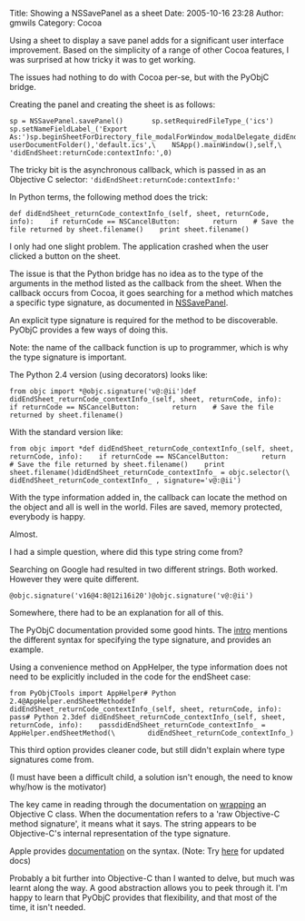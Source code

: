 Title: Showing a NSSavePanel as a sheet
Date: 2005-10-16 23:28
Author: gmwils
Category: Cocoa

Using a sheet to display a save panel adds for a significant user
interface improvement. Based on the simplicity of a range of other Cocoa
features, I was surprised at how tricky it was to get working.

The issues had nothing to do with Cocoa per-se, but with the PyObjC
bridge.

Creating the panel and creating the sheet is as follows:

    sp = NSSavePanel.savePanel()       sp.setRequiredFileType_('ics')        sp.setNameFieldLabel_('Export As:')sp.beginSheetForDirectory_file_modalForWindow_modalDelegate_didEndSelector_contextInfo_(\    userDocumentFolder(),'default.ics',\    NSApp().mainWindow(),self,\    'didEndSheet:returnCode:contextInfo:',0)

The tricky bit is the asynchronous callback, which is passed in as an
Objective C selector: `'didEndSheet:returnCode:contextInfo:'`

In Python terms, the following method does the trick:

    def didEndSheet_returnCode_contextInfo_(self, sheet, returnCode, info):    if returnCode == NSCancelButton:        return    # Save the file returned by sheet.filename()    print sheet.filename()

I only had one slight problem. The application crashed when the user
clicked a button on the sheet.

The issue is that the Python bridge has no idea as to the type of the
arguments in the method listed as the callback from the sheet. When the
callback occurs from Cocoa, it goes searching for a method which matches
a specific type signature, as documented in [NSSavePanel][].

An explicit type signature is required for the method to be
discoverable. PyObjC provides a few ways of doing this.

Note: the name of the callback function is up to programmer, which is
why the type signature is important.

The Python 2.4 version (using decorators) looks like:

    from objc import *@objc.signature('v@:@ii')def didEndSheet_returnCode_contextInfo_(self, sheet, returnCode, info):    if returnCode == NSCancelButton:        return    # Save the file returned by sheet.filename()

With the standard version like:

    from objc import *def didEndSheet_returnCode_contextInfo_(self, sheet, returnCode, info):    if returnCode == NSCancelButton:        return    # Save the file returned by sheet.filename()    print sheet.filename()didEndSheet_returnCode_contextInfo_ = objc.selector(\        didEndSheet_returnCode_contextInfo_ , signature='v@:@ii')

With the type information added in, the callback can locate the method
on the object and all is well in the world. Files are saved, memory
protected, everybody is happy.

Almost.

I had a simple question, where did this type string come from?

Searching on Google had resulted in two different strings. Both worked.
However they were quite different.

    @objc.signature('v16@4:8@12i16i20')@objc.signature('v@:@ii')

Somewhere, there had to be an explanation for all of this.

The PyObjC documentation provided some good hints. The [intro][]
mentions the different syntax for specifying the type signature, and
provides an example.

Using a convenience method on AppHelper, the type information does not
need to be explicitly included in the code for the endSheet case:

    from PyObjCTools import AppHelper# Python 2.4@AppHelper.endSheetMethoddef didEndSheet_returnCode_contextInfo_(self, sheet, returnCode, info):   pass# Python 2.3def didEndSheet_returnCode_contextInfo_(self, sheet, returnCode, info):    passdidEndSheet_returnCode_contextInfo_ = AppHelper.endSheetMethod(\        didEndSheet_returnCode_contextInfo_)

This third option provides cleaner code, but still didn't explain where
type signatures come from.

(I must have been a difficult child, a solution isn't enough, the need
to know why/how is the motivator)

The key came in reading through the documentation on [wrapping][] an
Objective C class. When the documentation refers to a 'raw Objective-C
method signature', it means what it says. The string appears to be
Objective-C's internal representation of the type signature.

Apple provides [documentation][] on the syntax. (Note: Try [here][] for
updated docs)

Probably a bit further into Objective-C than I wanted to delve, but much
was learnt along the way. A good abstraction allows you to peek through
it. I'm happy to learn that PyObjC provides that flexibility, and that
most of the time, it isn't needed.

  [NSSavePanel]: http://developer.apple.com/documentation/Cocoa/Reference/ApplicationKit/ObjC_classic/Classes/NSSavePanel.html
  [intro]: http://pyobjc.sourceforge.net/doc/intro.php#messages-and-functions
  [wrapping]: http://pyobjc.sourceforge.net/doc/wrapping.php
  [documentation]: http://developer.apple.com/documentation/Cocoa/Conceptual/ObjectiveC/index.html?http://developer.apple.com/documentation/Cocoa/Conceptual/ObjectiveC/RuntimeOverview/chapter_5_section_6.html#//apple_ref/doc/uid/20001425-TPXREF165
  [here]: http://developer.apple.com/documentation/Cocoa/Conceptual/ObjectiveC/Articles/chapter_13_section_9.html#//apple_ref/doc/uid/TP30001163-CH9-TPXREF165
